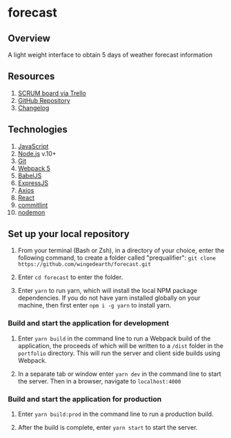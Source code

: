 # forecast

## Overview
A light weight interface to obtain 5 days of weather forecast information

## Resources
1. [SCRUM board via Trello](https://trello.com/b/OQqm0IL3/forecast)
2. [GitHub Repository](https://github.com/wingedearth/forecast)
3. [Changelog](https://github.com/wingedearth/forecast/blob/master/CHANGELOG.md)

## Technologies

1. [JavaScript](https://developer.mozilla.org/en-US/docs/Web/JavaScript)
2. [Node.js](https://nodejs.org) v.10+
3. [Git](https://git-scm.com)
4. [Webpack 5](http://webpack.js.org)
5. [BabelJS](http://babeljs.io)
6. [ExpressJS](http://expressjs.com)
7. [Axios](https://www.npmjs.com/package/axios)
8. [React](https://reactjs.org)
9. [commitlint](https://commitlint.js.org/#/)
10. [nodemon](https://nodemon.io)

## Set up your local repository

1. From your terminal (Bash or Zsh), in a directory of your choice, enter the following command, to create a folder called "prequalifier": ```git clone https://github.com/wingedearth/forecast.git```

2. Enter ```cd forecast``` to enter the folder.

3. Enter ```yarn``` to run yarn, which will install the local NPM package dependencies. If you do not have yarn installed globally on your machine, then first enter ```npm i -g yarn``` to install yarn.

### Build and start the application for development

1. Enter ```yarn build``` in the command line to run a Webpack build of the application, the proceeds of which will be written to a ```/dist``` folder in the ```portfolio``` directory. This will run the server and client side builds using Webpack.

2. In a separate tab or window enter ```yarn dev``` in the command line to start the server. Then in a browser, navigate to ```localhost:4000```


### Build and start the application for production

1. Enter ```yarn build:prod``` in the command line to run a production build.

2. After the build is complete, enter ```yarn start``` to start the server.
